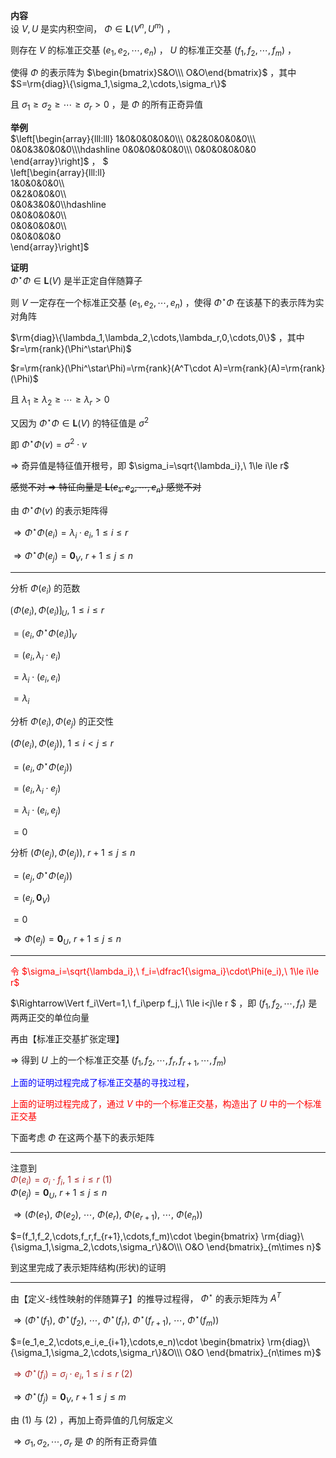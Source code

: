 **内容**  
设 $V,U$ 是实内积空间， $\Phi\in\mathbf{L}(V^n,U^m)$ ，  
  
则存在 $V$ 的标准正交基 $(e_1,e_2,\cdots,e_n)$ ， $U$ 的标准正交基 $(f_1,f_2,\cdots,f_m)$ ，  
  
使得 $\Phi$ 的表示阵为 $\begin{bmatrix}S&O\\\ O&O\end{bmatrix}$ ，其中 $S=\rm{diag}\{\sigma_1,\sigma_2,\cdots,\sigma_r\}$  
  
且 $\sigma_1\geq\sigma_2\geq\cdots\geq\sigma_r>0$ ，是 $\Phi$ 的所有正奇异值  
  
**举例**  
 $\left[\begin{array}{lll:lll}  
1&0&0&0&0&0\\\  
0&2&0&0&0&0\\\  
0&0&3&0&0&0\\\hdashline  
0&0&0&0&0&0\\\  
0&0&0&0&0&0  
\end{array}\right]$ ， $  
\left[\begin{array}{lll:ll}  
1&0&0&0&0\\\  
0&2&0&0&0\\\  
0&0&3&0&0\\\hdashline  
0&0&0&0&0\\\  
0&0&0&0&0\\\  
0&0&0&0&0  
\end{array}\right]$  
  
**证明**  
 $\Phi^\star\Phi\in\mathbf{L}(V)$ 是半正定自伴随算子  
  
则 $V$ 一定存在一个标准正交基 $(e_1,e_2,\cdots,e_n)$ ，使得 $\Phi^\star\Phi$ 在该基下的表示阵为实对角阵  
  
 $\rm{diag}\{\lambda_1,\lambda_2,\cdots,\lambda_r,0,\cdots,0\}$ ，其中 $r=\rm{rank}(\Phi^\star\Phi)$  
  
 $r=\rm{rank}(\Phi^\star\Phi)=\rm{rank}(A^T\cdot A)=\rm{rank}(A)=\rm{rank}(\Phi)$  
  
且 $\lambda_1\geq\lambda_2\geq\cdots\geq\lambda_r>0$  
  
又因为 $\Phi^\star\Phi\in\mathbf{L}(V)$ 的特征值是 $\sigma^2$  
  
即 $\Phi^\star\Phi(v)=\sigma^2\cdot v$  
  
 $\Rightarrow$ 奇异值是特征值开根号，即 $\sigma_i=\sqrt{\lambda_i},\ 1\le i\le r$  
  
~~感觉不对 ${\Rightarrow}$ 特征向量是 $\mathbf{L}(e_1,e_2,\cdots,e_n)$ 感觉不对~~  
  
由 $\Phi^\star\Phi(v)$ 的表示矩阵得  
  
 $\Rightarrow\Phi^\star\Phi(e_i)=\lambda_i\cdot e_i,\ 1\le i\le r$  
  
 $\Rightarrow\Phi^\star\Phi(e_j)=\mathbf0_V,\ r+1\le j\le n$  
  
---  
  
分析 $\Phi(e_i)$ 的范数  
  
 $\lgroup\Phi(e_i),\Phi(e_i)\rgroup_U,\ 1\le i\le r$  
  
 $=\lgroup e_i,\Phi^\star\Phi(e_i)\rgroup_V$  
  
 $=(e_i,\lambda_i\cdot e_i)$  
  
 $=\lambda_i\cdot(e_i,e_i)$  
  
 $=\lambda_i$  
  
分析 $\Phi(e_i),\Phi(e_j)$ 的正交性  
  
 $(\Phi(e_i),\Phi(e_j)),\ 1\le i<j\le r$  
  
 $=(e_i,\Phi^\star\Phi(e_j))$  
  
 $=(e_i,\lambda_i\cdot e_j)$  
  
 $=\lambda_i\cdot(e_i,e_j)$  
  
 $=0$  
  
分析  $(\Phi(e_j),\Phi(e_j)),\ r+1\le j\le n$  
  
 $=(e_j,\Phi^\star\Phi(e_j))$  
  
 $=(e_j,\mathbf0_V)$  
  
 $=0$  
  
 $\Rightarrow\Phi(e_j)=\mathbf0_U,\ r+1\le j\le n$  
  
  
---  
  
<font color=red>令 $\sigma_i=\sqrt{\lambda_i},\ f_i=\dfrac1{\sigma_i}\cdot\Phi(e_i),\ 1\le i\le r$ </font>  
  
 $\Rightarrow\Vert f_i\Vert=1,\ f_i\perp f_j,\ 1\le i<j\le r $ ，即 $(f_1,f_2,\cdots,f_r)$ 是两两正交的单位向量  
  
再由【标准正交基扩张定理】  
  
 $\Rightarrow$ 得到 $U$ 上的一个标准正交基 $(f_1,f_2,\cdots,f_r,f_{r+1},\cdots,f_m)$  
  
<font color=blue>上面的证明过程完成了标准正交基的寻找过程</font>，  
  
<font color=red>上面的证明过程完成了，通过 $V$ 中的一个标准正交基，构造出了 $U$ 中的一个标准正交基</font>  
  
下面考虑 $\Phi$ 在这两个基下的表示矩阵  
  
---  
  
注意到  
<font color=brown> $\Phi(e_i)=\sigma_i\cdot f_i,\ 1\le i\le r\ (1)$ </font>  
 $\Phi(e_j)=\mathbf0_U,\ r+1\le j\le n$  
  
 $\Rightarrow(\Phi(e_1),\ \Phi(e_2),\ \cdots,\ \Phi(e_r),\ \Phi(e_{r+1}),\ \cdots,\ \Phi(e_n))$  
  
 $=(f_1,f_2,\cdots,f_r,f_{r+1},\cdots,f_m)\cdot  
\begin{bmatrix}  
\rm{diag}\{\sigma_1,\sigma_2,\cdots,\sigma_r\}&O\\\ O&O  
\end{bmatrix}_{m\times n}$  
  
到这里完成了表示矩阵结构(形状)的证明  
  
---  
  
由【定义-线性映射的伴随算子】的推导过程得， $\Phi^\star$ 的表示矩阵为 $A^T$  
  
 $\Rightarrow(\Phi^\star(f_1),\ \Phi^\star(f_2),\ \cdots,\ \Phi^\star(f_r),\ \Phi^\star(f_{r+1}),\ \cdots,\ \Phi^\star(f_m))$  
  
 $=(e_1,e_2,\cdots,e_i,e_{i+1},\cdots,e_n)\cdot  
\begin{bmatrix}  
\rm{diag}\{\sigma_1,\sigma_2,\cdots,\sigma_r\}&O\\\ O&O  
\end{bmatrix}_{n\times m}$  
  
<font color=brown> $\Rightarrow\Phi^\star(f_i)=\sigma_i\cdot e_i,\ 1\le i\le r\ (2)$ </font>  
  
 $\Rightarrow\Phi^\star(f_j)=\mathbf0_V,\ r+1\le j\le m$  
  
由 $(1)$ 与 $(2)$ ，再加上奇异值的几何版定义  
  
 $\Rightarrow\sigma_1,\sigma_2,\cdots,\sigma_r$ 是 $\Phi$ 的所有正奇异值  
